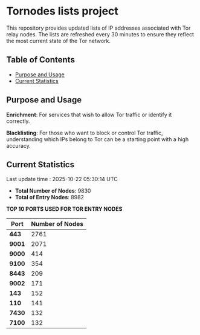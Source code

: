 # Tornodes lists project

This repository provides updated lists of IP addresses associated with Tor relay nodes. The lists are refreshed every 30 minutes to ensure they reflect the most current state of the Tor network.

## Table of Contents

- [Purpose and Usage](#purpose-and-usage)
- [Current Statistics](#current-statistics)


## Purpose and Usage

**Enrichment**: For services that wish to allow Tor traffic or identify it correctly.

**Blacklisting**: For those who want to block or control Tor traffic, understanding which IPs belong to Tor can be a starting point with a high accuracy.

## Current Statistics

Last update time : 2025-10-22 05:30:14 UTC

- **Total Number of Nodes**: 9830
- **Total of Entry Nodes**: 8982

**TOP 10 PORTS USED FOR TOR ENTRY NODES**

| **Port** | **Number of Nodes** |
|------|-----------------|
| **443**   | 2761  |
| **9001**   | 2071  |
| **9000**   | 414  |
| **9100**   | 354  |
| **8443**   | 209  |
| **9002**   | 171  |
| **143**   | 152  |
| **110**   | 141  |
| **7430**   | 132  |
| **7100**   | 132  |

